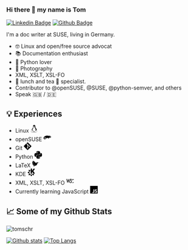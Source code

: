 ### Hi there 👋 my name is Tom

[![Linkedin Badge](https://img.shields.io/badge/-tomschr-0072b1?style=flat&logo=Linkedin&logoColor=white&link=https://www.linkedin.com/in/tomschr/)](https://www.linkedin.com/in/tomschr/) [![Github Badge](https://img.shields.io/badge/-tomschr-grey?style=flat&logo=github&logoColor=white&link=https://github.com/tomschr/)](https://www.github.com/tomschr/)

I'm a doc writer at SUSE, living in Germany.

* 🤓 Linux and open/free source advocat
* 📚 Documentation enthusiast
* 🐍 Python lover
* 📸 Photography
* XML, XSLT, XSL-FO 
* 🥪 lunch and tea 🍵 specialist.
* Contributor to @openSUSE, @SUSE, @python-semver, and others
* Speak 🇬🇧 / 🇩🇪


## 💡 Experiences

* Linux <img src="linux.svg" alt="Linux" width="20"/>
* openSUSE <img src="opensuse.svg" alt="openSUSE" width="20"/>
* Git <img src="git.svg" alt="Git" width="20"/>
* Python <img src="python.svg" alt="Python" width="20"/>
* LaTeX <img src="latex.svg" alt="LaTeX" width="20"/>
* KDE <img src="kde.svg" alt="KDE" width="20"/>
* XML, XSLT, XSL-FO <img src="w3c.svg" alt="W3C" width="20"/>
* Currently learning JavaScript <img src="javascript.svg" alt="JavaScript" width="20"/>


## 📈 Some of my Github Stats
<p align=left> <img src=https://komarev.com/ghpvc/?username=tomschr alt=tomschr /> </p>

[![Github stats](https://github-readme-stats.vercel.app/api?username=tomschr&show_icons=true&include_all_commits=true)](https://github.com/tomschr/github-readme-stats)
[![Top Langs](https://github-readme-stats.vercel.app/api/top-langs/?username=tomschr&layout=compact)](https://github.com/tomschr/github-readme-stats)

<!--
**tomschr/tomschr** is a ✨ _special_ ✨ repository because its `README.md` (this file) appears on your GitHub profile.

Here are some ideas to get you started:

- 🔭 I’m currently working on ...
- 🌱 I’m currently learning ...
- 👯 I’m looking to collaborate on ...
- 🤔 I’m looking for help with ...
- 💬 Ask me about ...
- 📫 How to reach me: ...
- 😄 Pronouns: ...
- ⚡ Fun fact: ...
-->
